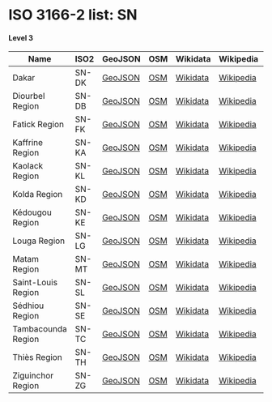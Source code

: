 # ISO 3166-2 list: SN


#### Level 3
Name | ISO2 | GeoJSON | OSM | Wikidata | Wikipedia | population 
--- | --- | --- | --- | --- | --- | --: 
Dakar | SN-DK | [GeoJSON](../../export/geojson/q7/iso2/SN/SN-DK.geojson) | [OSM](https://www.openstreetmap.org/relation/2892079) | [Wikidata](https://www.wikidata.org/wiki/Q856268) | [Wikipedia](http://en.wikipedia.org/wiki/fr%3ADakar%20%28r%C3%A9gion%29) | 3,137,196
Diourbel Region | SN-DB | [GeoJSON](../../export/geojson/q7/iso2/SN/SN-DB.geojson) | [OSM](https://www.openstreetmap.org/relation/2908186) | [Wikidata](https://www.wikidata.org/wiki/Q856261) | [Wikipedia](http://en.wikipedia.org/wiki/fr%3ADiourbel%20%28r%C3%A9gion%29) | 1,497,453
Fatick Region | SN-FK | [GeoJSON](../../export/geojson/q7/iso2/SN/SN-FK.geojson) | [OSM](https://www.openstreetmap.org/relation/2908218) | [Wikidata](https://www.wikidata.org/wiki/Q856282) | [Wikipedia](http://en.wikipedia.org/wiki/en%3AFatick%20Region) | 714,389
Kaffrine Region | SN-KA | [GeoJSON](../../export/geojson/q7/iso2/SN/SN-KA.geojson) | [OSM](https://www.openstreetmap.org/relation/3405262) | [Wikidata](https://www.wikidata.org/wiki/Q1059694) | [Wikipedia](http://en.wikipedia.org/wiki/en%3AKaffrine%20Region) | 566,992
Kaolack Region | SN-KL | [GeoJSON](../../export/geojson/q7/iso2/SN/SN-KL.geojson) | [OSM](https://www.openstreetmap.org/relation/3405263) | [Wikidata](https://www.wikidata.org/wiki/Q847671) | [Wikipedia](http://en.wikipedia.org/wiki/en%3AKaolack%20Region) | 960,875
Kolda Region | SN-KD | [GeoJSON](../../export/geojson/q7/iso2/SN/SN-KD.geojson) | [OSM](https://www.openstreetmap.org/relation/3405108) | [Wikidata](https://www.wikidata.org/wiki/Q738081) | [Wikipedia](http://en.wikipedia.org/wiki/fr%3AKolda%20%28r%C3%A9gion%29) | 662,455
Kédougou Region | SN-KE | [GeoJSON](../../export/geojson/q7/iso2/SN/SN-KE.geojson) | [OSM](https://www.openstreetmap.org/relation/2738475) | [Wikidata](https://www.wikidata.org/wiki/Q1046666) | [Wikipedia](http://en.wikipedia.org/wiki/en%3AK%C3%A9dougou%20Region) | 151,357
Louga Region | SN-LG | [GeoJSON](../../export/geojson/q7/iso2/SN/SN-LG.geojson) | [OSM](https://www.openstreetmap.org/relation/2908172) | [Wikidata](https://www.wikidata.org/wiki/Q738061) | [Wikipedia](http://en.wikipedia.org/wiki/en%3ALouga%20Region) | 874,193
Matam Region | SN-MT | [GeoJSON](../../export/geojson/q7/iso2/SN/SN-MT.geojson) | [OSM](https://www.openstreetmap.org/relation/3405492) | [Wikidata](https://www.wikidata.org/wiki/Q856275) | [Wikipedia](http://en.wikipedia.org/wiki/en%3AMatam%20Region) | 562,539
Saint-Louis Region | SN-SL | [GeoJSON](../../export/geojson/q7/iso2/SN/SN-SL.geojson) | [OSM](https://www.openstreetmap.org/relation/3046921) | [Wikidata](https://www.wikidata.org/wiki/Q178872) | [Wikipedia](http://en.wikipedia.org/wiki/en%3ASaint-Louis%20Region) | 908,941
Sédhiou Region | SN-SE | [GeoJSON](../../export/geojson/q7/iso2/SN/SN-SE.geojson) | [OSM](https://www.openstreetmap.org/relation/3405259) | [Wikidata](https://www.wikidata.org/wiki/Q589848) | [Wikipedia](http://en.wikipedia.org/wiki/fr%3AS%C3%A9dhiou%20%28r%C3%A9gion%29) | 452,994
Tambacounda Region | SN-TC | [GeoJSON](../../export/geojson/q7/iso2/SN/SN-TC.geojson) | [OSM](https://www.openstreetmap.org/relation/3405109) | [Wikidata](https://www.wikidata.org/wiki/Q848554) | [Wikipedia](http://en.wikipedia.org/wiki/en%3ATambacounda%20Region) | 681,310
Thiès Region | SN-TH | [GeoJSON](../../export/geojson/q7/iso2/SN/SN-TH.geojson) | [OSM](https://www.openstreetmap.org/relation/2906477) | [Wikidata](https://www.wikidata.org/wiki/Q847682) | [Wikipedia](http://en.wikipedia.org/wiki/en%3AThi%C3%A8s%20Region) | 1,788,864
Ziguinchor Region | SN-ZG | [GeoJSON](../../export/geojson/q7/iso2/SN/SN-ZG.geojson) | [OSM](https://www.openstreetmap.org/relation/2909649) | [Wikidata](https://www.wikidata.org/wiki/Q822692) | [Wikipedia](http://en.wikipedia.org/wiki/fr%3AZiguinchor%20%28r%C3%A9gion%29) | 549,151
